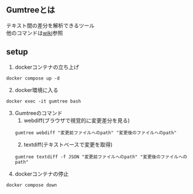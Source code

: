 ## Gumtreeとは
テキスト間の差分を解析できるツール  
他のコマンドは[wiki](https://github.com/GumTreeDiff/gumtree/wiki/Commands)参照
## setup
1. dockerコンテナの立ち上げ
```
docker compose up -d
```
2. docker環境に入る
```
docker exec -it gumtree bash
```
3. Gumtreeのコマンド
   1. webdiff(ブラウザで視覚的に変更差分を見る)
    ```
    gumtree webdiff "変更前ファイルへのpath" "変更後のファイルへのpath"
    ```
   2. textdiff(テキストベースで変更を取得)
    ```
    gumtree textdiff -f JSON "変更前ファイルへのpath" "変更後のファイルへのpath"
    ```
4. dockerコンテナの停止
```
docker compose down
```